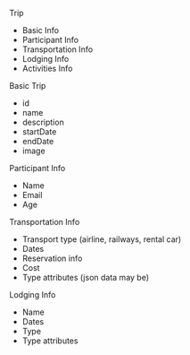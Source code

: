 
Trip
- Basic Info
- Participant Info
- Transportation Info
- Lodging Info
- Activities Info

Basic Trip
- id
- name
- description
- startDate
- endDate
- image

Participant Info
- Name
- Email
- Age

Transportation Info
- Transport type (airline, railways, rental car)
- Dates
- Reservation info
- Cost
- Type attributes (json data may be)

Lodging Info
- Name
- Dates
- Type
- Type attributes